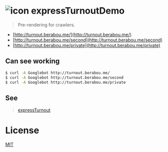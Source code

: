 # ![icon][.svg] expressTurnoutDemo

> Pre-rendering for crawlers.

* [http://turnout.berabou.me/](http://turnout.berabou.me/)
* [http://turnout.berabou.me/second](http://turnout.berabou.me/second)
* [http://turnout.berabou.me/private](http://turnout.berabou.me/private)

## Can see working
```bash
$ curl -A Googlebot http://turnout.berabou.me/
$ curl -A Googlebot http://turnout.berabou.me/second
$ curl -A Googlebot http://turnout.berabou.me/private
```

## See
> [expressTurnout](https://github.com/59naga/express-turnout)

License
===
[MIT][License]

[License]: 59naga.mit-license.org

[.svg]: https://cdn.rawgit.com/59naga/express-turnout/master/.svg